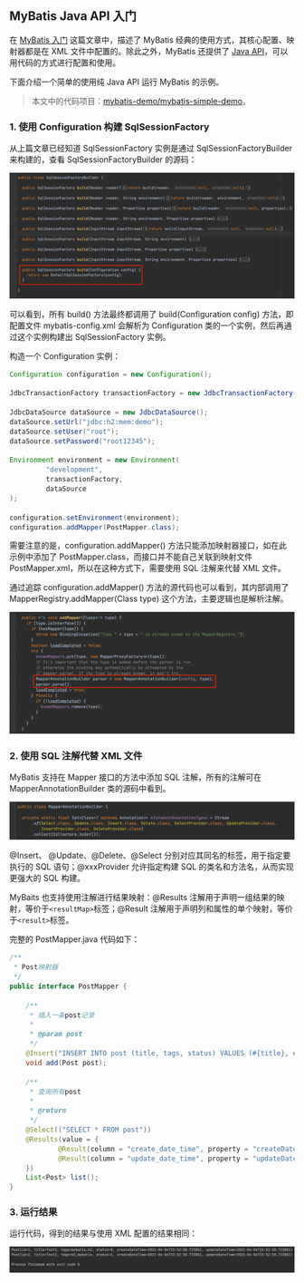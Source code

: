 ## MyBatis Java API 入门

在 [MyBatis 入门](2021-03-29-MyBatis入门.md) 这篇文章中，描述了 MyBatis 经典的使用方式，其核心配置、映射器都是在 XML 文件中配置的。除此之外，MyBatis 还提供了 [Java API](https://mybatis.org/mybatis-3/zh/java-api.html)，可以用代码的方式进行配置和使用。

下面介绍一个简单的使用纯 Java API 运行 MyBatis 的示例。

> 本文中的代码项目：[mybatis-demo/mybatis-simple-demo](https://github.com/konanok/mybatis-demo/tree/master/mybatis-simple-demo)。

### 1. 使用 Configuration 构建 SqlSessionFactory

从上篇文章已经知道 SqlSessionFactory 实例是通过 SqlSessionFactoryBuilder 来构建的，查看 SqlSessionFactoryBuilder 的源码：

![image-20210405001452764](../.assets/image-20210405001452764.png)

可以看到，所有 build() 方法最终都调用了 build(Configuration config) 方法，即配置文件 mybatis-config.xml 会解析为 Configuration 类的一个实例，然后再通过这个实例构建出 SqlSessionFactory 实例。

构造一个 Configuration 实例：

```java
Configuration configuration = new Configuration();

JdbcTransactionFactory transactionFactory = new JdbcTransactionFactory();

JdbcDataSource dataSource = new JdbcDataSource();
dataSource.setUrl("jdbc:h2:mem:demo");
dataSource.setUser("root");
dataSource.setPassword("root12345");

Environment environment = new Environment(
         "development",
         transactionFactory,
         dataSource
);

configuration.setEnvironment(environment);
configuration.addMapper(PostMapper.class);
```

需要注意的是，configuration.addMapper() 方法只能添加映射器接口，如在此示例中添加了 PostMapper.class，而接口并不能自己关联到映射文件 PostMapper.xml，所以在这种方式下，需要使用 SQL 注解来代替 XML 文件。

通过追踪 configuration.addMapper() 方法的源代码也可以看到，其内部调用了 MapperRegistry.addMapper(Class<T> type) 这个方法，主要逻辑也是解析注解。

![image-20210407234753612](../.assets/image-20210407234753612.png)

### 2. 使用 SQL 注解代替 XML 文件

MyBatis 支持在 Mapper 接口的方法中添加 SQL 注解，所有的注解可在 MapperAnnotationBuilder 类的源码中看到。

![image-20210407235222621](../.assets/image-20210407235222621.png)

@Insert、 @Update、@Delete、@Select 分别对应其同名的标签，用于指定要执行的 SQL 语句；@xxxProvider 允许指定构建 SQL 的类名和方法名，从而实现更强大的 SQL 构建。

MyBaits 也支持使用注解进行结果映射：@Results 注解用于声明一组结果的映射，等价于`<resultMap>`标签；@Result 注解用于声明列和属性的单个映射，等价于`<result>`标签。

完整的 PostMapper.java 代码如下：

```java
/**
 * Post映射器
 */
public interface PostMapper {

    /**
     * 插入一条post记录
     *
     * @param post
     */
    @Insert("INSERT INTO post (title, tags, status) VALUES (#{title}, #{tags}, #{status})")
    void add(Post post);

    /**
     * 查询所有post
     *
     * @return
     */
    @Select(("SELECT * FROM post"))
    @Results(value = {
            @Result(column = "create_date_time", property = "createDateTime"),
            @Result(column = "update_date_time", property = "updateDateTime")
    })
    List<Post> list();
}
```

### 3. 运行结果

运行代码，得到的结果与使用 XML 配置的结果相同：

![image-20210404235700935](../.assets/image-20210404235700935.png)

